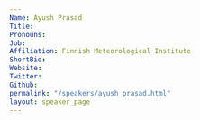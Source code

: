 ```yaml
---
Name: Ayush Prasad
Title: 
Pronouns:  
Job: 
Affiliation: Finnish Meteorological Institute
ShortBio: 
Website: 
Twitter: 
Github: 
permalink: "/speakers/ayush_prasad.html"
layout: speaker_page
---
```


